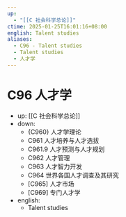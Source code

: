 ```yaml
---
up:
  - "[[C 社会科学总论]]"
ctime: 2025-01-25T16:01:16+08:00
english: Talent studies
aliases:
  - C96 - Talent studies
  - Talent studies
  - 人才学
---
```


# C96 人才学

- up: [[C 社会科学总论]]
- down:
	- {C960} 人才学理论
	- C961 人才培养与人才选拔
	- C961.9 人才预测与人才规划
	- C962 人才管理
	- C963 人才智力开发
	- C964 世界各国人才调查及其研究
	- [C965] 人才市场
	- [C969] 专门人才学
- english:
	- Talent studies
